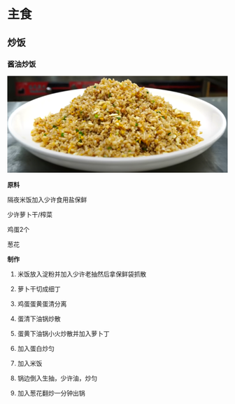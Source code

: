 # 主食

## 炒饭

### 酱油炒饭

![calc](../../images/酱油炒饭.png)

**原料**

隔夜米饭加入少许食用盐保鲜

少许萝卜干/榨菜

鸡蛋2个

葱花

**制作**

1. 米饭放入淀粉并加入少许老抽然后拿保鲜袋抓散

2. 萝卜干切成细丁

3. 鸡蛋蛋黄蛋清分离

4. 蛋清下油锅炒散

5. 蛋黄下油锅小火炒散并加入萝卜丁

6. 加入蛋白炒匀

7. 加入米饭

8. 锅边倒入生抽，少许油，炒匀

9. 加入葱花翻炒一分钟出锅